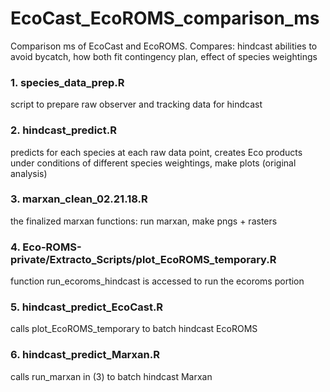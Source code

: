# EcoCast_EcoROMS_comparison_ms
Comparison ms of EcoCast and EcoROMS. Compares: hindcast abilities to avoid bycatch, how both fit contingency plan, effect of species weightings

### 1. species_data_prep.R ###
script to prepare raw observer and tracking data for hindcast

### 2. hindcast_predict.R ###
predicts for each species at each raw data point, creates Eco products under conditions of different species weightings, make plots (original analysis)

### 3. marxan_clean_02.21.18.R ###
the finalized marxan functions: run marxan, make pngs + rasters

### 4. Eco-ROMS-private/Extracto_Scripts/plot_EcoROMS_temporary.R ###
function run_ecoroms_hindcast is accessed to run the ecoroms portion

### 5. hindcast_predict_EcoCast.R ###
calls plot_EcoROMS_temporary to batch hindcast EcoROMS

### 6. hindcast_predict_Marxan.R ###
calls run_marxan in (3) to batch hindcast Marxan


